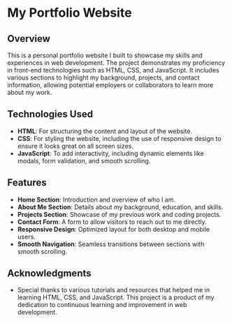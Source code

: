 # My Portfolio Website

## Overview
This is a personal portfolio website I built to showcase my skills and experiences in web development. The project demonstrates my proficiency in front-end technologies such as HTML, CSS, and JavaScript. It includes various sections to highlight my background, projects, and contact information, allowing potential employers or collaborators to learn more about my work.

## Technologies Used
- **HTML**: For structuring the content and layout of the website.
- **CSS**: For styling the website, including the use of responsive design to ensure it looks great on all screen sizes.
- **JavaScript**: To add interactivity, including dynamic elements like modals, form validation, and smooth scrolling.

## Features
- **Home Section**: Introduction and overview of who I am.
- **About Me Section**: Details about my background, education, and skills.
- **Projects Section**: Showcase of my previous work and coding projects.
- **Contact Form**: A form to allow visitors to reach out to me directly.
- **Responsive Design**: Optimized layout for both desktop and mobile users.
- **Smooth Navigation**: Seamless transitions between sections with smooth scrolling.



## Acknowledgments
- Special thanks to various tutorials and resources that helped me in learning HTML, CSS, and JavaScript. This project is a product of my dedication to continuous learning and improvement in web development.



